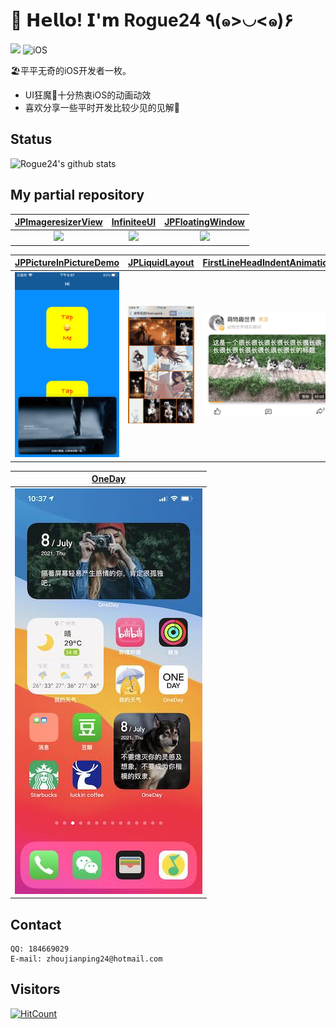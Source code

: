 # 🥳 𝗛𝗲𝗹𝗹𝗼! 𝗜'𝗺 Rogue24 ٩(๑>◡<๑)۶
[![](https://img.shields.io/badge/-@Rogue24-%23181717?style=flat-square&logo=github)](https://github.com/Rogue24)
![iOS](https://img.shields.io/badge/-iOS-%232c3e50?style=flat-square&logo=iOS)

🏖平平无奇的iOS开发者一枚。

- UI狂魔🤩十分热衷iOS的动画动效
- 喜欢分享一些平时开发比较少见的见解🧐

## Status

![Rogue24's github stats](https://github-readme-stats.vercel.app/api?username=Rogue24&show_icons=true&theme=tokyonight)

## My partial repository

|[JPImageresizerView](https://github.com/Rogue24/JPImageresizerView)|[InfiniteeUI](https://github.com/Rogue24/InfiniteeUI)|[JPFloatingWindow](https://github.com/Rogue24/JPFloatingWindow)|
|:---:|:---:|:---:|
|![](https://github.com/Rogue24/JPCover/raw/master/JPImageresizerView/cover.gif)|![](https://github.com/Rogue24/JPCover/raw/master/InfiniteeUI/sunorder.gif)|![](https://github.com/Rogue24/JPCover/raw/master/JPFloatingWindow/gif_example.gif)|

|[JPPictureInPictureDemo](https://github.com/Rogue24/JPPictureInPictureDemo)|[JPLiquidLayout](https://github.com/Rogue24/JPLiquidLayout)|[FirstLineHeadIndentAnimation](https://github.com/Rogue24/FirstLineHeadIndentAnimation)|
|:---:|:---:|:---:|
|![](https://github.com/Rogue24/JPCover/raw/master/JPPictureInPictureDemo/gif_example.gif)|![](https://github.com/Rogue24/JPCover/raw/master/JPLiquidLayout/insert.gif)|![](https://github.com/Rogue24/JPCover/raw/master/FirstLineHeadIndentAnimation/cover.gif)|

|[OneDay](https://github.com/Rogue24/OneDay)|
|:---:|
|![](https://github.com/Rogue24/JPCover/raw/master/OneDay/medium_small_example.jpg)|

## Contact

	QQ: 184669029
	E-mail: zhoujianping24@hotmail.com

## Visitors

[![HitCount](http://hits.dwyl.com/Rogue24/Rogue24.svg)](http://hits.dwyl.com/Rogue24/Rogue24)
